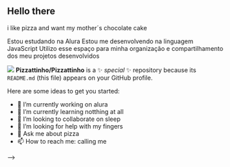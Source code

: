 ## Hello there
   i like pizza
   and want my mother´s chocolate cake

   Estou estudando na Alura
Estou me desenvolvendo na linguagem JavaScript
Utilizo esse espaço para minha organização e compartilhamento dos meu projetos desenvolvidos

![](https://www.pizzanecklaces.com/wp-content/uploads/2019/12/telekinetic-pizza-eating-gif.gif)
**Pizzattinho/Pizzattinho** is a ✨ _special_ ✨ repository because its `README.md` (this file) appears on your GitHub profile.

Here are some ideas to get you started:

- 🔭 I’m currently working on alura
- 🌱 I’m currently learning notthing at all
- 👯 I’m looking to collaborate on sleep
- 🤔 I’m looking for help with my fingers
- 💬 Ask me about pizza
- 📫 How to reach me: calling me

  
-->
